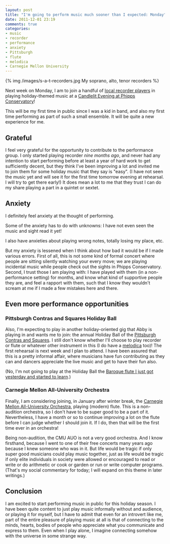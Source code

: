 ```yaml
---
layout: post
title: "I'm going to perform music much sooner than I expected: Monday"
date: 2011-12-01 23:19
comments: true
categories:
- music
- recorder
- performance
- anxiety
- Pittsburgh
- flute
- melodica
- Carnegie Mellon University
---
```

{% img /images/s-a-t-recorders.jpg My soprano, alto, tenor recorders %}

Next week on Monday, I am to join a handful of [local recorder players](http://www.andrew.cmu.edu/user/lukas/pcars/Welcome.html) in playing holiday-themed music at a [Candlelit Evening at Phipps Conservatory](http://phipps.conservatory.org/exhibits-and-events/featured-event.aspx?eventid=259)!

This will be my first time in public since I was a kid in band, and also my first time performing as part of such a small ensemble. It will be quite a new experience for me.

## Grateful

I feel very grateful for the opportunity to contribute to the performance group. I only started playing recorder *nine months ago*, and never had any intention to start performing before at least a year of hard work to get sufficiently decent, but they think I've been improving a lot and invited me to join them for some holiday music that they say is "easy". (I have not seen the music yet and will see it for the first time tomorrow evening at rehearsal. I will try to get there early!) It does mean a lot to me that they trust I can do my share playing a part in a quintet or sextet.

## Anxiety

I definitely feel anxiety at the thought of performing.

Some of the anxiety has to do with unknowns: I have not even seen the music and sight read it yet!

I also have anxieties about playing wrong notes, totally losing my place, etc.

But my anxiety is lessened when I think about how bad it would be if I made various errors. First of all, this is not some kind of formal concert where people are sitting silently watching your every move; we are playing incidental music while people check out the sights in Phipps Conservatory. Second, I trust those I am playing with: I have played with them (in a non-performance setting) for months, and know what kind of supportive people they are, and feel a rapport with them, such that I know they wouldn't scream at me if I made a few mistakes here and there.

## Even more performance opportunities

### Pittsburgh Contras and Squares Holiday Ball

Also, I'm expecting to play in another holiday-oriented gig that Abby is playing in and wants me to join: the annual Holiday Ball of the [Pittsburgh Contras and Squares](http://pittsburghcontra.org/). I still don't know whether I'll choose to play recorder or flute or whatever other instrument in this (I do have a [melodica](http://franklinchen.com/blog/2011/10/01/run-shadyside-5k-outrunning-mickey-mouse-and-lending-a-trumpet/) too)! The first rehearsal is next week and I plan to attend.  I have been assured that this is a pretty informal affair, where musicians have fun contributing as they can and dancers appreciate the live music and get to have their fun also.

(No, I'm not going to play at the Holiday Ball the [Baroque flute I just got yesterday and started to learn](http://franklinchen.com/blog/2011/11/30/bought-a-baroque-flute/).)

### Carnegie Mellon All-University Orchestra

Finally, I am considering joining, in January after winter break, the [Carnegie Mellon All-University Orchestra](http://www.andrew.cmu.edu/user/auo/), playing (modern) flute. This is a non-audition orchestra, so I don't have to be super good to be a part of it. Nevertheless, I have a month or so to continue improving a lot on the flute before I can judge whether I should join it. If I do, then that will be the first time ever in an orchestra!

Being non-audition, the CMU AUO is not a very good orchestra. And I know firsthand, because I went to one of their free concerts many years ago because I knew someone who was in it. But life would be tragic if only super good musicians could play music together, just as life would be tragic if only elite individuals in society were allowed or encouraged to read or write or do arithmetic or cook or garden or run or write computer programs. (That's my social commentary for today; I will expand on this theme in later writings.)

## Conclusion

I am excited to start performing music in public for this holiday season. I have been quite content to just play music informally without and audience, or playing it for myself, but I have to admit that even for an introvert like me, part of the entire pleasure of playing music at all is that of connecting to the minds, hearts, bodies of people who appreciate what you communicate and express to them. Even when I play alone, I imagine connecting somehow with the universe in some strange way.
